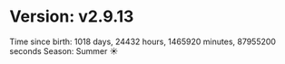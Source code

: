 # Version: v2.9.13
Time since birth: 1018 days, 24432 hours, 1465920 minutes, 87955200 seconds
Season: Summer ☀️
